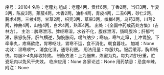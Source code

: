 序号：20184
名称：老蔻丸
组成：老蔻4两，贡桂6两，丁香2两，当归3两，半夏3两，陈皮3两，莱菔4两，木香2两，油朴4两，青皮4两，二丑6两，砂仁2两，莪术4两，三棱4两，甘草2两，枳壳3两，草果3两，槟榔4两，乌药3两，川芎2两，神曲4两，山楂4两，白术4两，熟军4两。
出处：《全国中药成药处方集》（吉林方）。
主治：脾寒泄泻。脾经寒湿，水谷不化，腹疼泄泻，肠鸣腹冷；肝郁气滞，暴怒伤肝，肝气横逆，胸脘胀闷，嗳气纳少；寒疝，寒气走窜，上冲胃脘，下牵睾丸，疼痛欲绝，胃寒呕吐，胃寒不运，食不消化，朝食暮吐。
加减：None
功效：温寒顺气，消食化湿，通导利便。
用法用量：每服1丸。服后缓泻，胸即畅快。每服3-4丸即收特效。
制备方法：上为细末，炼蜜为丸，每丸2钱1分重，贮瓷坛内以免风干失效。
临床应用：None
各家论述：None
用药禁忌：忌食辛辣。
附注：None
